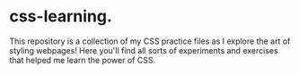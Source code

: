 # css-learning.

This repository is a collection of my CSS practice files as I explore the art of styling webpages!  Here you'll find all sorts of experiments and exercises that helped me learn the power of CSS.




